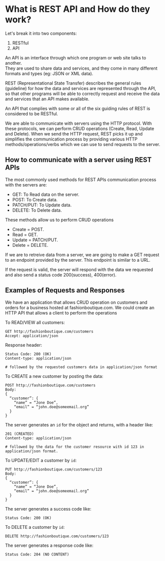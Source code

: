 # What is REST API and How do they work?

Let's break it into two components:

1. RESTful
2. API

An API is an interface through which one program or web site talks to another.\
They are used to share data and services, and they come in many different
formats and types (eg: JSON or XML data).

REST (Representational State Transfer) describes the general rules (guideline) for how the data and services are represented 
through the API, so that other programs will be able to correctly request and receive the data and services that an API makes available.

An API that complies with some or all of the six guiding rules of REST is considered to be RESTful.

We are able to communicate with servers using the HTTP protocol. 
With these protocols, we can perform CRUD operations (Create, Read, Update and Delete).
When we send the HTTP request, REST picks it up and simplifies the communication process by providing various HTTP methods/operations/verbs which we can use to send requests to the server.

## How to communicate with a server using REST APIs

The most commonly used methods for REST APIs communication process with the servers are:
* GET: To Read data on the server.
* POST: To Create data.
* PATCH/PUT: To Update data.
* DELETE: To Delete data.

These methods allow us to perform CRUD operations
* Create = POST.
* Read = GET.
* Update = PATCH/PUT.
* Delete = DELETE.

If we are to retreive data from a server, we are going to make a GET request to an endpoint provided by the server.
This endpoint is similar to a URL.

If the request is valid, the server will respond with the data we requested and also send a status code 200(success), 400(error).

## Examples of Requests and Responses

We have an application that allows CRUD operation on customers and orders for a business hosted at fashionboutique.com.
We could create an HTTP API that allows a client to perform the operations

To READ/VIEW all customers:
```
GET http://fashionboutique.com/customers
Accept: application/json
```
Response header:
```
Status Code: 200 (OK)
Content-type: application/json

# followed by the requested customers data in application/json format
```

To CREATE a new customer by posting the data:
```
POST http://fashionboutique.com/customers
Body:
{
  “customer”: {
    “name” = “Jone Doe”,
    “email” = “john.doe@someemail.org”
  }
}
```
The server generates an `id` for the object and returns, with a header like:
```
201 (CREATED)
Content-type: application/json

# followed by the data for the customer resource with id 123 in application/json format.
```

To UPDATE/EDIT a customer by `id`:
```
PUT http://fashionboutique.com/customers/123
Body:
{
  “customer”: {
    “name” = “Jone Doe”,
    “email” = “john.doe@someemail.org”
  }
}
```
The server generates a success code like:
```
Status Code: 200 (OK)
```

To DELETE a customer by `id`:
```
DELETE http://fashionboutique.com/customers/123
```
The server generates a response code like:
```
Status Code: 204 (NO CONTENT)
```

